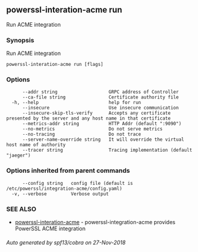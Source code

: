 ## powerssl-interation-acme run

Run ACME integration

### Synopsis

Run ACME integration

```
powerssl-interation-acme run [flags]
```

### Options

```
      --addr string                   GRPC address of Controller
      --ca-file string                Certificate authority file
  -h, --help                          help for run
      --insecure                      Use insecure communication
      --insecure-skip-tls-verify      Accepts any certificate presented by the server and any host name in that certificate
      --metrics-addr string           HTTP Addr (default ":9090")
      --no-metrics                    Do not serve metrics
      --no-tracing                    Do not trace
      --server-name-override string   It will override the virtual host name of authority
      --tracer string                 Tracing implementation (default "jaeger")
```

### Options inherited from parent commands

```
      --config string   config file (default is /etc/powerssl/integration-acme/config.yaml)
  -v, --verbose         Verbose output
```

### SEE ALSO

* [powerssl-interation-acme](powerssl-interation-acme.md)	 - powerssl-integration-acme provides PowerSSL ACME integration

###### Auto generated by spf13/cobra on 27-Nov-2018

